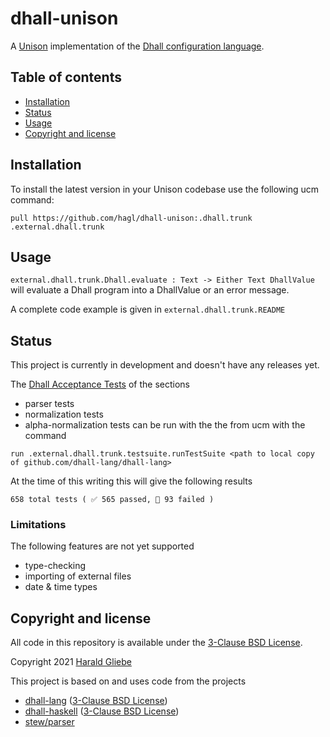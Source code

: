 # dhall-unison
A [Unison][unison] implementation of the [Dhall configuration language][dhall-lang].

## Table of contents

* [Installation](#installation)
* [Status](#status)
* [Usage](#usage)
* [Copyright and license](#copyright-and-license)

## Installation 

To install the latest version in your Unison codebase use the following ucm command:
```
pull https://github.com/hagl/dhall-unison:.dhall.trunk .external.dhall.trunk
```


## Usage

`external.dhall.trunk.Dhall.evaluate : Text -> Either Text DhallValue` will evaluate a Dhall program into a DhallValue or an error message. 

A complete code example is given in `external.dhall.trunk.README`

## Status 

This project is currently in development and doesn't have any releases yet.

The [Dhall Acceptance Tests][dhall-tests] of the sections 
* parser tests
* normalization tests
* alpha-normalization tests
can be run with the the from ucm with the command

```ucm
run .external.dhall.trunk.testsuite.runTestSuite <path to local copy of github.com/dhall-lang/dhall-lang>
```
At the time of this writing this will give the following results
```
658 total tests ( ✅ 565 passed, 🚫 93 failed )
```

### Limitations 

The following features are not yet supported
* type-checking
* importing of external files
* date & time types

## Copyright and license

All code in this repository is available under the [3-Clause BSD License][license].

Copyright 2021 [Harald Gliebe][hagl]

This project is based on and uses code from the projects
- [dhall-lang][dhall-lang-project] ([3-Clause BSD License][dhall-lang-license])
- [dhall-haskell][dhall-haskell] ([3-Clause BSD License][dhall-lang-license])
- [stew/parser][stew-parser]
  
[license]: https://github.com/hagl/dhall-unison/blob/main/LICENSE
[unison]: https://www.unisonweb.org/
[dhall-lang]: https://dhall-lang.org/
[dhall-lang-project]: https://github.com/dhall-lang/dhall-lang
[dhall-lang-license]: https://github.com/dhall-lang/dhall-lang/blob/main/LICENSE
[dhall-haskell]: https://github.com/dhall-lang/dhall-haskell
[dhall-haskell-license]: https://github.com/dhall-lang/dhall-haskell/blob/main/LICENSE
[dhall-tests]: https://github.com/dhall-lang/dhall-lang/tree/master/tests
[stew-parser]: [https://share.unison-lang.org/latest/namespaces/stew/parser]
[hagl]: [https://twitter.com/hagl]
